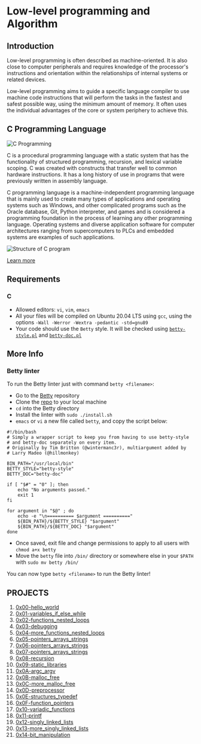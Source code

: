 # Low-level programming and Algorithm
## Introduction
Low-level programming is often described as machine-oriented. It is also close to computer peripherals and requires knowledge of the processor's instructions and orientation within the relationships of internal systems or related devices.

Low-level programming aims to guide a specific language compiler to use machine code instructions that will perform the tasks in the fastest and safest possible way, using the minimum amount of memory. It often uses the individual advantages of the core or system periphery to achieve this. 
## C Programming Language
![C Programming ](https://www.geeksforgeeks.org/wp-content/uploads/Clanguage-768x256.png)

C is a procedural programming language with a static system that has the functionality of structured programming, recursion, and lexical variable scoping. C was created with constructs that transfer well to common hardware instructions. It has a long history of use in programs that were previously written in assembly language. 

C programming language is a machine-independent programming language that is mainly used to create many types of applications and operating systems such as Windows, and other complicated programs such as the Oracle database, Git, Python interpreter, and games and is considered a programming foundation in the process of learning any other programming language. Operating systems and diverse application software for computer architectures ranging from supercomputers to PLCs and embedded systems are examples of such applications.

![Structure of C program](https://media.geeksforgeeks.org/wp-content/cdn-uploads/StructureOfCprogram.png)

[Learn more](https://www.google.com/url?sa=t&rct=j&q=&esrc=s&source=web&cd=&cad=rja&uact=8&ved=2ahUKEwjz9pCBqNj5AhVI4aQKHWp9C28QFnoECAUQAQ&url=https%3A%2F%2Fwww.geeksforgeeks.org%2Fc-programming-language%2F&usg=AOvVaw0d4Ze3JmG2Nr4wVJa7YXk6)

## Requirements
### C
* Allowed editors: `vi`, `vim`, `emacs`
* All your files will be compiled on Ubuntu 20.04 LTS using `gcc`, using the options `-Wall -Werror -Wextra -pedantic -std=gnu89`
* Your code should use the `Betty` style. It will be checked using [`betty-style.pl`](https://github.com/holbertonschool/Betty/blob/master/betty-style.pl) and [`betty-doc.pl`](https://github.com/holbertonschool/Betty/blob/master/betty-doc.pl)
## More Info
### Betty linter
To run the Betty linter just with command `betty <filename>`:

* Go to the [Betty](https://alx-intranet.hbtn.io/rltoken/wQ4sMfsWfxvyfN67Sc11zA) repository
* Clone the [repo](https://alx-intranet.hbtn.io/rltoken/wQ4sMfsWfxvyfN67Sc11zA) to your local machine
* `cd` into the Betty directory
* Install the linter with `sudo ./install.sh`
* `emacs` or `vi` a new file called `betty`, and copy the script below:
```
#!/bin/bash
# Simply a wrapper script to keep you from having to use betty-style
# and betty-doc separately on every item.
# Originally by Tim Britton (@wintermanc3r), multiargument added by
# Larry Madeo (@hillmonkey)

BIN_PATH="/usr/local/bin"
BETTY_STYLE="betty-style"
BETTY_DOC="betty-doc"

if [ "$#" = "0" ]; then
    echo "No arguments passed."
    exit 1
fi

for argument in "$@" ; do
    echo -e "\n========== $argument =========="
    ${BIN_PATH}/${BETTY_STYLE} "$argument"
    ${BIN_PATH}/${BETTY_DOC} "$argument"
done
```
* Once saved, exit file and change permissions to apply to all users with `chmod a+x betty`
* Move the `betty` file into `/bin/` directory or somewhere else in your `$PATH` with `sudo mv betty /bin/`

You can now type `betty <filename>` to run the Betty linter!

## PROJECTS
1. [0x00-hello_world](https://github.com/Wireless-XZ/alx-low_level_programming/tree/master/0x00-hello_world)
2. [0x01-variables_if_else_while](https://github.com/Wireless-XZ/alx-low_level_programming/tree/master/0x01-variables_if_else_while)
3. [0x02-functions_nested_loops](https://github.com/Wireless-XZ/alx-low_level_programming/tree/master/0x02-functions_nested_loops)
4. [0x03-debugging](https://github.com/Wireless-XZ/alx-low_level_programming/tree/master/0x03-debugging)
5. [0x04-more_functions_nested_loops](https://github.com/Wireless-XZ/alx-low_level_programming/tree/master/0x04-more_functions_nested_loops)
6. [0x05-pointers_arrays_strings](https://github.com/Wireless-XZ/alx-low_level_programming/tree/master/0x05-pointers_arrays_strings)
7. [0x06-pointers_arrays_strings](https://github.com/Wireless-XZ/alx-low_level_programming/tree/master/0x06-pointers_arrays_strings)
8. [0x07-pointers_arrays_strings](https://github.com/Wireless-XZ/alx-low_level_programming/tree/master/0x07-pointers_arrays_strings)
9. [0x08-recursion](https://github.com/Wireless-XZ/alx-low_level_programming/tree/master/0x08-recursion)
10. [0x09-static_libraries](https://github.com/Wireless-XZ/alx-low_level_programming/tree/master/0x09-static_libraries)
11. [0x0A-argc_argv](https://github.com/Wireless-XZ/alx-low_level_programming/tree/master/0x0A-argc_argv)
12. [0x0B-malloc_free](https://github.com/Wireless-XZ/alx-low_level_programming/tree/master/0x0B-malloc_free)
13. [0x0C-more_malloc_free](https://github.com/Wireless-XZ/alx-low_level_programming/tree/master/0x0C-more_malloc_free)
14. [0x0D-preprocessor](https://github.com/Wireless-XZ/alx-low_level_programming/tree/master/0x0D-preprocessor)
15. [0x0E-structures_typedef](https://github.com/Wireless-XZ/alx-low_level_programming/tree/master/0x0E-structures_typedef)
16. [0x0F-function_pointers](https://github.com/Wireless-XZ/alx-low_level_programming/tree/master/0x0F-function_pointers)
17. [0x10-variadic_functions](https://github.com/Wireless-XZ/alx-low_level_programming/tree/master/0x10-variadic_functions)
18. [0x11-printf](https://github.com/arabiu033/printf)
19. [0x12-singly_linked_lists](https://github.com/Wireless-XZ/alx-low_level_programming/tree/master/0x12-singly_linked_lists)
20. [0x13-more_singly_linked_lists](https://github.com/Wireless-XZ/alx-low_level_programming/tree/master/0x13-more_singly_linked_lists)
21. [0x14-bit_manipulation](https://github.com/Wireless-XZ/alx-low_level_programming/tree/master/0x14-bit_manipulation)

